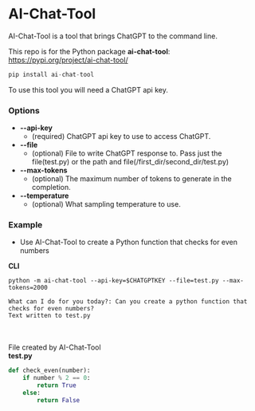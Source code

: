 # AI-Chat-Tool 
AI-Chat-Tool is a tool that brings ChatGPT to the command line.

This repo is for the Python package **ai-chat-tool**: https://pypi.org/project/ai-chat-tool/

```python
pip install ai-chat-tool
```

To use this tool you will need a ChatGPT api key.

### Options
- **--api-key**
    - (required) ChatGPT api key to use to access ChatGPT.
- **--file**
    - (optional) File to write ChatGPT response to. Pass just the file(test.py) or the path and file(/first_dir/second_dir/test.py)
- **--max-tokens**
    - (optional) The maximum number of tokens to generate in the completion.
- **--temperature**
    - (optional) What sampling temperature to use.

### Example
- Use AI-Chat-Tool to create a Python function that checks for even numbers

**CLI**
```
python -m ai-chat-tool --api-key=$CHATGPTKEY --file=test.py --max-tokens=2000
```
```
What can I do for you today?: Can you create a python function that checks for even numbers?
Text written to test.py
```
\
\
File created by AI-Chat-Tool\
**test.py**
```python
def check_even(number):
    if number % 2 == 0:
        return True
    else:
        return False
```
